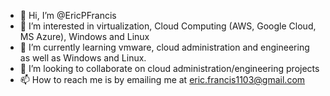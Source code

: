- 👋 Hi, I’m @EricPFrancis
- 👀 I’m interested in virtualization, Cloud Computing (AWS, Google Cloud, MS Azure), Windows and Linux
- 🌱 I’m currently learning vmware, cloud administration and engineering as well as Windows and Linux.
- 💞️ I’m looking to collaborate on cloud administration/engineering projects 
- 📫 How to reach me is by emailing me at eric.francis1103@gmail.com

<!---
EricPFrancis/EricPFrancis is a ✨ special ✨ repository because its `README.md` (this file) appears on your GitHub profile.
You can click the Preview link to take a look at your changes.
--->

